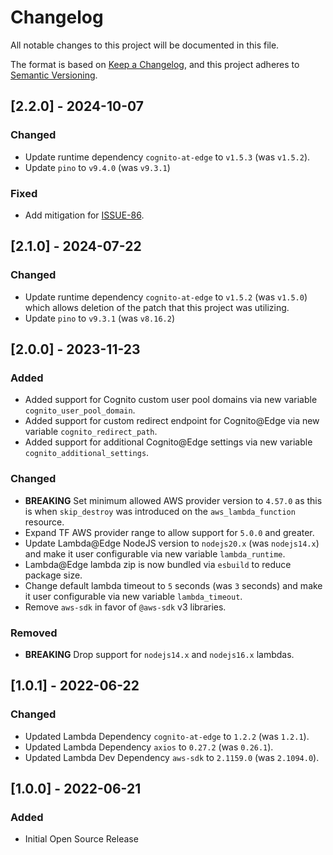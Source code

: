 # Changelog
All notable changes to this project will be documented in this file.

The format is based on [Keep a Changelog](https://keepachangelog.com/en/1.0.0/),
and this project adheres to [Semantic Versioning](https://semver.org/spec/v2.0.0.html).

## [2.2.0] - 2024-10-07

### Changed

- Update runtime dependency `cognito-at-edge` to `v1.5.3` (was `v1.5.2`).
- Update `pino` to `v9.4.0` (was `v9.3.1`)

### Fixed
- Add mitigation for [ISSUE-86](https://github.com/awslabs/cognito-at-edge/issues/86).

## [2.1.0] - 2024-07-22

### Changed
- Update runtime dependency `cognito-at-edge` to `v1.5.2` (was `v1.5.0`) which allows deletion of the patch that this project was utilizing.
- Update `pino` to `v9.3.1` (was `v8.16.2`)

## [2.0.0] - 2023-11-23

### Added
- Added support for Cognito custom user pool domains via new variable `cognito_user_pool_domain`.
- Added support for custom redirect endpoint for Cognito@Edge via new variable `cognito_redirect_path`.
- Added support for additional Cognito@Edge settings via new variable `cognito_additional_settings`.

### Changed
- **BREAKING** Set minimum allowed AWS provider version to `4.57.0` as this is when `skip_destroy` was introduced on the `aws_lambda_function` resource.
- Expand TF AWS provider range to allow support for `5.0.0` and greater.
- Update Lambda@Edge NodeJS version to `nodejs20.x` (was `nodejs14.x`) and make it user configurable via new variable `lambda_runtime`.
- Lambda@Edge lambda zip is now bundled via `esbuild` to reduce package size.
- Change default lambda timeout to `5` seconds (was `3` seconds) and make it user configurable via new variable `lambda_timeout`.
- Remove `aws-sdk` in favor of `@aws-sdk` v3 libraries.

### Removed
- **BREAKING** Drop support for `nodejs14.x` and `nodejs16.x` lambdas.

## [1.0.1] - 2022-06-22

### Changed
- Updated Lambda Dependency `cognito-at-edge` to `1.2.2` (was `1.2.1`).
- Updated Lambda Dependency `axios` to `0.27.2` (was `0.26.1`).
- Updated Lambda Dev Dependency `aws-sdk` to `2.1159.0` (was `2.1094.0`).

## [1.0.0] - 2022-06-21

### Added
- Initial Open Source Release
